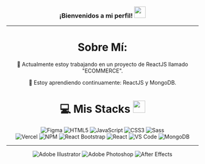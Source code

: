 <h3 align="center">
  ¡Bienvenidos a mi perfil! <img src="https://raw.githubusercontent.com/aemmadi/aemmadi/master/wave.gif" width="30px">
</h3>

---

<div align="center">

# Sobre Mí:

🔭 Actualmente estoy trabajando en un proyecto de ReactJS llamado "ECOMMERCE".

🌱 Estoy aprendiendo continuamente: ReactJS y MongoDB.

# 💻 Mis Stacks <img src="https://media2.giphy.com/media/QssGEmpkyEOhBCb7e1/giphy.gif?cid=ecf05e47a0n3gi1bfqntqmob8g9aid1oyj2wr3ds3mg700bl&rid=giphy.gif" width="32px">
![Figma](https://img.shields.io/badge/Figma-F24E1E.svg?style=for-the-badge&logo=figma&logoColor=white)
![HTML5](https://img.shields.io/badge/HTML5-%23E34F26.svg?style=for-the-badge&logo=html5&logoColor=white)
![JavaScript](https://img.shields.io/badge/JavaScript-F7DF1E.svg?style=for-the-badge&logo=javascript&logoColor=white)
![CSS3](https://img.shields.io/badge/CSS3-%231572B6.svg?style=for-the-badge&logo=css3&logoColor=white)
![Sass](https://img.shields.io/badge/Sass-CC6699.svg?style=for-the-badge&logo=sass&logoColor=white)
<br>
![Vercel](https://img.shields.io/badge/Vercel-%23000000.svg?style=for-the-badge&logo=vercel&logoColor=white)
![NPM](https://img.shields.io/badge/NPM-%23000000.svg?style=for-the-badge&logo=npm&logoColor=white)
![React Bootstrap](https://img.shields.io/badge/React_Bootstrap-61DAFB.svg?style=for-the-badge&logo=react&logoColor=white)
![React](https://img.shields.io/badge/React-61DAFB.svg?style=for-the-badge&logo=react&logoColor=white)
![VS Code](https://img.shields.io/badge/VS_Code-007ACC.svg?style=for-the-badge&logo=visual-studio-code&logoColor=white)
![MongoDB](https://img.shields.io/badge/MongoDB-%234ea94b.svg?style=for-the-badge&logo=mongodb&logoColor=white) <br>


---


![Adobe Illustrator](https://img.shields.io/badge/Adobe_Illustrator-%23FF9A00.svg?style=for-the-badge&logo=adobe-illustrator&logoColor=white)
![Adobe Photoshop](https://img.shields.io/badge/Adobe_Photoshop-%2331A8FF.svg?style=for-the-badge&logo=adobe-photoshop&logoColor=white)
![After Effects](https://img.shields.io/badge/After_Effects-9999FF.svg?style=for-the-badge&logo=adobe-after-effects&logoColor=white)

</div>
